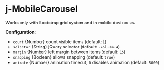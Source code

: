 # j-MobileCarousel

Works only with Bootstrap grid system and in mobile devices `xs`.

__Configuration__:

- `count` {Number} count visible items (default: `1`)
- `selector` {String} jQuery selector (default: `.col-sm-4`)
- `margin` {Number} left margin between items (default: `15`)
- `snapping` {Boolean} allows snapping (default: `true`)
- `animate` {Number} animation timeout, `0` disables animation (default: `5000`)